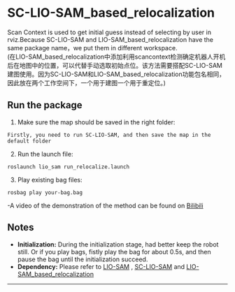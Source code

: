 # SC-LIO-SAM_based_relocalization
Scan Context is used to get initial guess instead of selecting by user in rviz.Because SC-LIO-SAM and LIO-SAM_based_relocalization have the same package name，we put them in different workspace.  
(在LIO-SAM_based_relocalization中添加利用scancontext检测确定机器人开机后在地图中的位置，可以代替手动选取初始点位。该方法需要搭配SC-LIO-SAM建图使用。因为SC-LIO-SAM和LIO-SAM_based_relocalization功能包名相同，因此放在两个工作空间下，一个用于建图一个用于重定位。)

## Run the package
1. Make sure the map should be saved in the right folder:
```
Firstly, you need to run SC-LIO-SAM, and then save the map in the default folder
```

2. Run the launch file:
```
roslaunch lio_sam run_relocalize.launch
```

3. Play existing bag files:
```
rosbag play your-bag.bag
```

 -A video of the demonstration of the method can be found on [Bilibili](https://www.bilibili.com/video/BV1f94y1E72i/#reply197352110848)
 ## Notes

  - **Initialization:** During the initialization stage, had better keep the robot still. Or if you play bags, fistly play the bag for about 0.5s, and then pause the bag until the initialization succeed.
  - **Dependency:** Please refer to [LIO-SAM](https://github.com/TixiaoShan/LIO-SAM#dependency) , [SC-LIO-SAM](https://github.com/gisbi-kim/SC-LIO-SAM) and [LIO-SAM_based_relocalization](https://github.com/Gaochao-hit/LIO-SAM_based_relocalization)

******************************************************************************************************************************************************************

